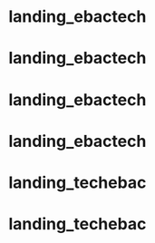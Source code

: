 # landing_ebactech
# landing_ebactech
# landing_ebactech
# landing_ebactech
# landing_techebac
# landing_techebac
